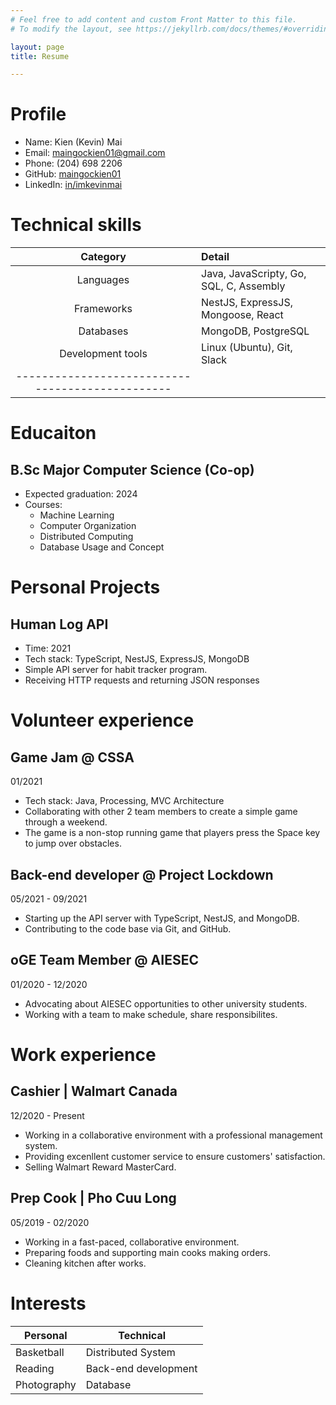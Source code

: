 ```yaml
---
# Feel free to add content and custom Front Matter to this file.
# To modify the layout, see https://jekyllrb.com/docs/themes/#overriding-theme-defaults

layout: page
title: Resume

---
```

# Profile
- Name: Kien (Kevin) Mai
- Email: maingockien01@gmail.com
- Phone: (204) 698 2206
- GitHub: [maingockien01](https://github.com/maingockien01)
- LinkedIn: [in/imkevinmai](https://www.linkedin.com/in/imkevinmai/)

# Technical skills
| Category | Detail |
| :-----: | :----- |
| Languages | Java, JavaScripty, Go, SQL, C, Assembly |
| Frameworks | NestJS, ExpressJS, Mongoose, React |
| Databases | MongoDB, PostgreSQL |
| Development tools | Linux (Ubuntu), Git, Slack |
|------------------------------------------------|

# Educaiton
##  B.Sc Major Computer Science (Co-op)
- Expected graduation: 2024
- Courses:
	- Machine Learning
	- Computer Organization
	- Distributed Computing
	- Database Usage and Concept

# Personal Projects
##  Human Log API 
- Time: 2021
- Tech stack: TypeScript, NestJS, ExpressJS, MongoDB
- Simple API server for habit tracker program.
- Receiving HTTP requests and returning JSON responses
# Volunteer experience
##  Game Jam @ CSSA 
01/2021
- Tech stack: Java, Processing, MVC Architecture
- Collaborating with other 2 team members to create a simple game through a weekend.
- The game is a non-stop running game that players press the Space key to jump over obstacles.

## Back-end developer @ Project Lockdown
05/2021 - 09/2021
- Starting up the API server with TypeScript, NestJS, and MongoDB.
- Contributing to the code base via Git, and GitHub.

## oGE Team Member @ AIESEC 
01/2020 - 12/2020
- Advocating about AIESEC opportunities to other university students. 
- Working with a team to make schedule, share responsibilites.

# Work experience
## Cashier | Walmart Canada
12/2020 - Present
- Working in a collaborative environment with a professional management system.
- Providing excenllent customer service to ensure customers' satisfaction.
- Selling Walmart Reward MasterCard.

## Prep Cook | Pho Cuu Long
05/2019 - 02/2020
- Working in a fast-paced, collaborative environment.
- Preparing foods and supporting main cooks making orders.
- Cleaning kitchen after works.

# Interests
| Personal | Technical |
| ---------| ----------|
| Basketball | Distributed System |
| Reading | Back-end development | 
| Photography | Database |
